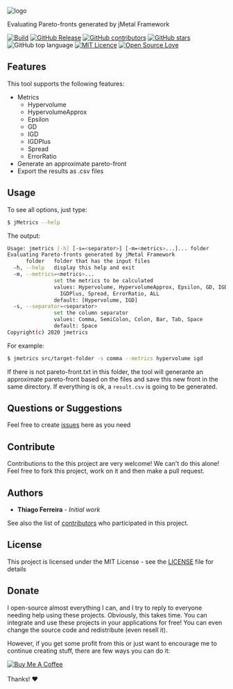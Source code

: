 
![logo](https://user-images.githubusercontent.com/114015/79403256-5bacee00-7f5c-11ea-8ce1-93e8128ac5d3.png)

Evaluating Pareto-fronts generated by jMetal Framework

[![Build](https://github.com/thiagodnf/jmetrics/actions/workflows/build.yml/badge.svg)](https://github.com/thiagodnf/jmetrics/actions/workflows/build.yml)
[![GitHub Release](https://img.shields.io/github/release/thiagodnf/jmetrics.svg)](https://github.com/thiagodnf/jmetrics/releases/latest)
[![GitHub contributors](https://img.shields.io/github/contributors/thiagodnf/jmetrics.svg)](https://github.com/thiagodnf/jmetrics/graphs/contributors)
[![GitHub stars](https://img.shields.io/github/stars/thiagodnf/jmetrics.svg)](https://github.com/thiagodnf/jmetrics)
![GitHub top language](https://img.shields.io/github/languages/top/thiagodnf/jmetrics)
[![MIT Licence](https://badges.frapsoft.com/os/mit/mit.svg?v=103)](https://opensource.org/licenses/mit-license.php)
[![Open Source Love](https://badges.frapsoft.com/os/v1/open-source.svg?v=103)](https://github.com/ellerbrock/open-source-badges/)

## Features

This tool supports the following features:
- Metrics
    - Hypervolume
    - HypervolumeApprox
    - Epsilon
    - GD
    - IGD
    - IGDPlus
    - Spread
    - ErrorRatio
- Generate an approximate pareto-front
- Export the results as .csv files

## Usage

To see all options, just type:

```sh
$ jMetrics --help
```

The output:

```bash
Usage: jmetrics [-h] [-s=<separator>] [-m=<metrics>...]... folder
Evaluating Pareto-fronts generated by jMetal Framework
      folder   folder that has the input files
  -h, --help   display this help and exit
  -m, --metrics=<metrics>...
               set the metrics to be calculated
               values: Hypervolume, HypervolumeApprox, Epsilon, GD, IGD,
                 IGDPlus, Spread, ErrorRatio, ALL
               default: [Hypervolume, IGD]
  -s, --separator=<separator>
               set the column separator
               values: Comma, SemiColon, Colon, Bar, Tab, Space
               default: Space
Copyright(c) 2020 jmetrics
```

For example:

```bash
$ jmetrics src/target-folder -s comma --metrics hypervolume igd
```

If there is not pareto-front.txt in this folder, the tool will generante an approximate pareto-front based on the files and save this new front in the same directory. If everything is ok, a ```result.csv``` is going to be generated.

## Questions or Suggestions

Feel free to create <a href="https://github.com/thiagodnf/jmetrics/issues">issues</a> here as you need

## Contribute

Contributions to the this project are very welcome! We can't do this alone! Feel free to fork this project, work on it and then make a pull request.

## Authors

* **Thiago Ferreira** - *Initial work*

See also the list of [contributors](https://github.com/thiagodnf/jmetrics/graphs/contributors) who participated in this project.

## License

This project is licensed under the MIT License - see the [LICENSE](LICENSE) file for details

## Donate

I open-source almost everything I can, and I try to reply to everyone needing help using these projects. Obviously, this takes time. You can integrate and use these projects in your applications for free! You can even change the source code and redistribute (even resell it).

However, if you get some profit from this or just want to encourage me to continue creating stuff, there are few ways you can do it:

<a href="https://www.buymeacoffee.com/thiagodnf" target="_blank">
  <img src="https://www.buymeacoffee.com/assets/img/guidelines/download-assets-sm-2.svg" alt="Buy Me A Coffee">
</a>
<br/>
<br/>
Thanks! ❤️

